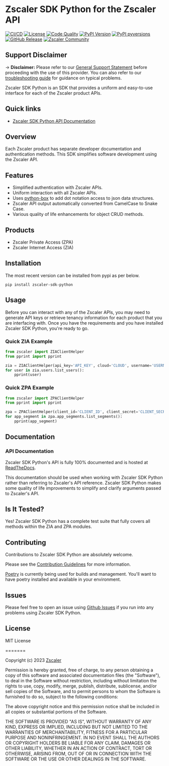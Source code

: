 # Zscaler SDK Python for the Zscaler API

[![CI/CD](https://github.com/zscaler/zscaler-sdk-python/actions/workflows/ci.yml/badge.svg)](https://github.com/zscaler/zscaler-sdk-python/actions/workflows/ci.yml)
[![License](https://img.shields.io/github/license/zscaler/zscaler-sdk-python.svg)](https://github.com/zscaler/zscaler-sdk-python)
[![Code Quality](https://app.codacy.com/project/badge/Grade/d339fa5d957140f496fdb5c40abc4666)](https://www.codacy.com/gh/zscaler/zscaler-sdk-python/dashboard?utm_source=github.com&amp;utm_medium=referral&amp;utm_content=zscaler/zscaler-sdk-python&amp;utm_campaign=Badge_Grade)
[![PyPI Version](https://img.shields.io/pypi/v/zscaler.svg)](https://pypi.org/project/zscaler-sdk-python)
[![PyPI pyversions](https://img.shields.io/pypi/pyversions/zscaler.svg)](https://pypi.python.org/pypi/zscaler-sdk-python/)
[![GitHub Release](https://img.shields.io/github/release/zscaler/zscaler-sdk-python.svg)](https://github.com/zscaler/zscaler-sdk-python/releases/)
[![Zscaler Community](https://img.shields.io/badge/zscaler-community-blue)](https://community.zscaler.com/)

## Support Disclaimer

-> **Disclaimer:** Please refer to our [General Support Statement](docs/guides/support.md) before proceeding with the use of this provider. You can also refer to our [troubleshooting guide](docs/guides/troubleshooting.md) for guidance on typical problems.

Zscaler SDK Python is an SDK that provides a uniform and easy-to-use interface for each of the Zscaler product APIs.

## Quick links

* [Zscaler SDK Python API Documentation](https://zscaler-sdk-python.readthedocs.io)

## Overview

Each Zscaler product has separate developer documentation and authentication methods. This SDK simplifies
software development using the Zscaler API.

## Features

* Simplified authentication with Zscaler APIs.
* Uniform interaction with all Zscaler APIs.
* Uses [python-box](https://github.com/cdgriffith/Box/wiki) to add dot notation access to json data structures.
* Zscaler API output automatically converted from CamelCase to Snake Case.
* Various quality of life enhancements for object CRUD methods.

## Products

* Zscaler Private Access (ZPA)
* Zscaler Internet Access (ZIA)

## Installation

The most recent version can be installed from pypi as per below.

    pip install zscaler-sdk-python

## Usage

Before you can interact with any of the Zscaler APIs, you may need to generate API keys or retrieve tenancy information
for each product that you are interfacing with. Once you have the requirements and you have installed Zscaler SDK Python, you're ready to go.

### Quick ZIA Example

```python
from zscaler import ZIAClientHelper
from pprint import pprint

zia = ZIAClientHelper(api_key='API_KEY', cloud='CLOUD', username='USERNAME', password='PASSWORD')
for user in zia.users.list_users():
    pprint(user)
```

### Quick ZPA Example

```python
from zscaler import ZPAClientHelper
from pprint import pprint

zpa = ZPAClientHelper(client_id='CLIENT_ID', client_secret='CLIENT_SECRET', customer_id='CUSTOMER_ID')
for app_segment in zpa.app_segments.list_segments():
    pprint(app_segment)
```

## Documentation

### API Documentation

Zscaler SDK Python's API is fully 100% documented and is hosted at [ReadTheDocs](https://zscaler-sdk-python.readthedocs.io).

This documentation should be used when working with Zscaler SDK Python rather than referring to Zscaler's API reference.
Zscaler SDK Python makes some quality of life improvements to simplify and clarify arguments passed to Zscaler's API.

## Is It Tested?

Yes! Zscaler SDK Python has a complete test suite that fully covers all methods within the ZIA and ZPA modules.

## Contributing

Contributions to Zscaler SDK Python are absolutely welcome.

Please see the [Contribution Guidelines](https://github.com/zscaler/zscaler-sdk-python/blob/main/CONTRIBUTING.md) for more information.

[Poetry](https://python-poetry.org/docs/) is currently being used for builds and management. You'll want to have
poetry installed and available in your environment.

## Issues

Please feel free to open an issue using [Github Issues](https://github.com/zscaler/zscaler-sdk-python/issues) if you run into any problems using Zscaler SDK Python.

## License

MIT License

=======

Copyright (c) 2023 [Zscaler](https://github.com/zscaler)

Permission is hereby granted, free of charge, to any person obtaining a copy
of this software and associated documentation files (the "Software"), to deal
in the Software without restriction, including without limitation the rights
to use, copy, modify, merge, publish, distribute, sublicense, and/or sell
copies of the Software, and to permit persons to whom the Software is
furnished to do so, subject to the following conditions:

The above copyright notice and this permission notice shall be included in all
copies or substantial portions of the Software.

THE SOFTWARE IS PROVIDED "AS IS", WITHOUT WARRANTY OF ANY KIND, EXPRESS OR
IMPLIED, INCLUDING BUT NOT LIMITED TO THE WARRANTIES OF MERCHANTABILITY,
FITNESS FOR A PARTICULAR PURPOSE AND NONINFRINGEMENT. IN NO EVENT SHALL THE
AUTHORS OR COPYRIGHT HOLDERS BE LIABLE FOR ANY CLAIM, DAMAGES OR OTHER
LIABILITY, WHETHER IN AN ACTION OF CONTRACT, TORT OR OTHERWISE, ARISING FROM,
OUT OF OR IN CONNECTION WITH THE SOFTWARE OR THE USE OR OTHER DEALINGS IN THE
SOFTWARE.
